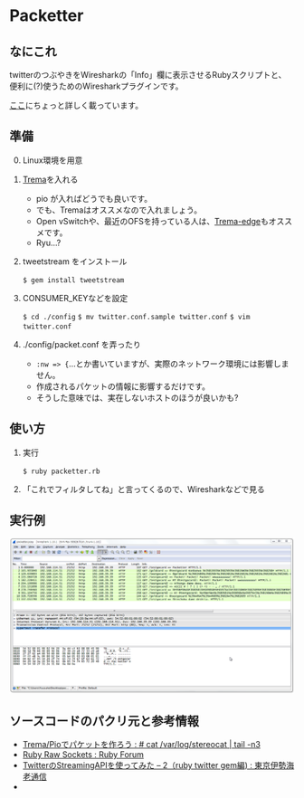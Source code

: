 Packetter
=========

なにこれ
--------

twitterのつぶやきをWiresharkの「Info」欄に表示させるRubyスクリプトと、
便利に(?)使うためのWiresharkプラグインです。

[ここ](https://speakerdeck.com/gocard/packetter-1)にちょっと詳しく載っています。


準備
----

0. Linux環境を用意

1. [Trema](https://github.com/trema/trema)を入れる

    * pio が入ればどうでも良いです。
	* でも、Tremaはオススメなので入れましょう。
	* Open vSwitchや、最近のOFSを持っている人は、[Trema-edge](https://github.com/trema/trema-edge)もオススメです。
	* Ryu...?
	
2. tweetstream をインストール

	`$ gem install tweetstream`

3. CONSUMER_KEYなどを設定
	
	`$ cd ./config`
	`$ mv twitter.conf.sample twitter.conf`
	`$ vim twitter.conf`
	
4. ./config/packet.conf を弄ったり

	* `:nw => {`...とか書いていますが、実際のネットワーク環境には影響しません。
	* 作成されるパケットの情報に影響するだけです。
	* そうした意味では、実在しないホストのほうが良いかも?
	

使い方
------

1. 実行

	`$ ruby packetter.rb`

2. 「これでフィルタしてね」と言ってくるので、Wiresharkなどで見る


実行例
------

![./sample/sample.pcap](./sample/sample.png "./sample/sample.pcapを開いた")


ソースコードのパクリ元と参考情報
------------------------------

* [Trema/Pioでパケットを作ろう : # cat /var/log/stereocat | tail -n3](http://d.hatena.ne.jp/stereocat/20131005/1380977633)
* [Ruby Raw Sockets : Ruby Forum](https://www.ruby-forum.com/topic/159213)
* [TwitterのStreamingAPIを使ってみた – 2（ruby twitter gem編) : 東京伊勢海老通信](http://altarf.net/computer/using_twitterapi/1403)
* 

